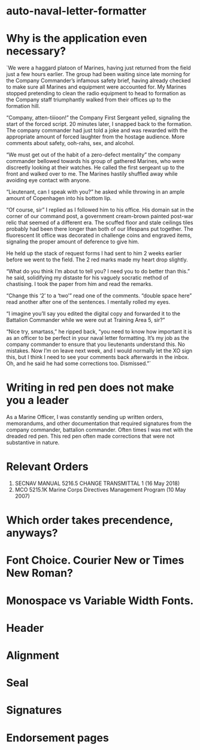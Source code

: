 # auto-naval-letter-formatter

# Why is the application even necessary?
`We were a haggard platoon of Marines, having just returned from the field just a few hours earlier. The group had been waiting since late morning for the Company Commander’s infamous safety brief, having already checked to make sure all Marines and equipment were accounted for. My Marines stopped pretending to clean the radio equipment to head to formation as the Company staff triumphantly walked from their offices up to the formation hill.

“Company, atten-tiiioon!” the Company First Sergeant yelled, signaling the start of the forced script. 20 minutes later, I snapped back to the formation. The company commander had just told a joke and was rewarded with the appropriate amount of forced laughter from the hostage audience. More comments about safety, ooh-rahs, sex, and alcohol. 

“We must get out of the habit of a zero-defect mentality” the company commander bellowed towards his group of gathered Marines, who were discreetly looking at their watches. He called the first sergeant up to the front and walked over to me. The Marines hastily shuffled away while avoiding eye contact with anyone. 

“Lieutenant, can I speak with you?” he asked while throwing in an ample amount of Copenhagen into his bottom lip. 

“Of course, sir” I replied as I followed him to his office. His domain sat in the corner of our command post, a government cream-brown painted post-war relic that seemed of a different era. The scuffed floor and stale ceilings tiles probably had been there longer than both of our lifespans put together. The fluorescent lit office was decorated in challenge coins and engraved items, signaling the proper amount of deference to give him. 

He held up the stack of request forms I had sent to him 2 weeks earlier before we went to the field. The 2 red marks made my heart drop slightly. 

“What do you think I’m about to tell you? I need you to do better than this.” he said, solidifying my distaste for his vaguely socratic method of chastising. I took the paper from him and read the remarks. 

“Change this ‘2’ to a ‘two’” read one of the comments. “double space here” read another after one of the sentences. I mentally rolled my eyes. 

“I imagine you’ll say you edited the digital copy and forwarded it to the Battalion Commander while we were out at Training Area 5, sir?”

“Nice try, smartass,” he ripped back, “you need to know how important it is as an officer to be perfect in your naval letter formatting. It’s my job as the company commander to ensure that you lieutenants understand this. No mistakes. Now I’m on leave next week, and I would normally let the XO sign this, but I think I need to see your comments back afterwards in the inbox. Oh, and he said he had some corrections too. Dismissed.”`

# Writing in red pen does not make you a leader

As a Marine Officer, I was constantly sending up written orders, memorandums, and other documentation that required signatures from the company commander, battalion commander. Often times I was met with the dreaded red pen. This red pen often made corrections that were not substantive in nature.

# Relevant Orders
1. SECNAV MANUAL 5216.5 CHANGE TRANSMITTAL 1 (16 May 2018)
2. MCO 5215.1K Marine Corps Directives Management Program (10 May 2007)

# Which order takes precendence, anyways?

# Font Choice. Courier New or Times New Roman?

# Monospace vs Variable Width Fonts.

# Header

# Alignment

# Seal

# Signatures

# Endorsement pages

